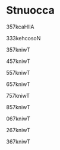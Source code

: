 # Stnuocca

357kcaHllA

333kehcosoN

357kniwT

457kniwT

557kniwT

657kniwT

757kniwT

857kniwT

067kniwT

267kniwT

367kniwT
